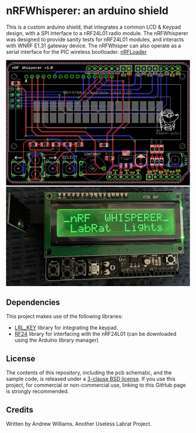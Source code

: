 nRFWhisperer: an arduino shield
===============================

This is a custom arduino shield, that integrates a common LCD & Keypad design, with a SPI interface to a nRF24L01 radio module. 
The nRFWhisperer was designed to provide sanity tests for nRF24L01 modules, and interacts with WNRF E1.31 gateway device.  The nRFWhisper can also operate as a serial interface for the PIC wireless bootloader.  [nRFLoader](https://github.com/LabRat3K/nRFLoader/blob/main/Documentation/nRFLoader.pdf)


<img src="pcb/nRF_Whisperer_v1.png">

<img src="pcb/photo.jpg">

## Dependencies

This project makes use of the following libraries:
 - [LRL_KEY](https://github.com/LabRat3K/LRL_Key) library for integrating the keypad.
 - [RF24](https://nrf24.github.io/RF24/) library for interfacing with the nRF24L01 (can be downloaded using the Arduino library manager)


## License

The contents of this repository, including the pcb schematic, and the sample code, is released under a [3-clause BSD license](LICENSE). If you use this project, for commercial or non-commercial use, linking to this GitHub page is strongly recommended. 

## Credits

Written by Andrew Williams.
Another Useless Labrat Project.

